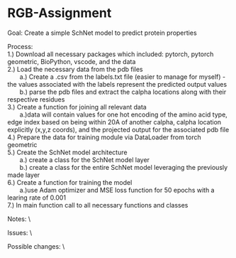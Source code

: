 # RGB-Assignment
Goal: Create a simple SchNet model to predict protein properties 

Process: \
1.) Download all necessary packages which included: pytorch, pytorch geometric, BioPython, vscode, and the data \
2.) Load the necessary data from the pdb files \
&nbsp; &nbsp; &nbsp; &nbsp;a.) Create a .csv from the labels.txt file (easier to manage for myself) - the values associated with the labels represent the predicted output values \
&nbsp; &nbsp; &nbsp; &nbsp;b.) parse the pdb files and extract the calpha locations along with their respective residues \
3.) Create a function for joining all relevant data \
&nbsp; &nbsp; &nbsp; &nbsp;a.)data will contain values for one hot encoding of the amino acid type, edge index based on being within 20A of another calpha, calpha location explicitly (x,y,z coords), and the projected output for the associated pdb file \
4.) Prepare the data for training module via DataLoader from torch geometric \
5.) Create the SchNet model architecture \
&nbsp; &nbsp; &nbsp; &nbsp;a.) create a class for the SchNet model layer \
&nbsp; &nbsp; &nbsp; &nbsp;b.) create a class for the entire SchNet model leveraging the previously made layer \
6.) Create a function for training the model \
&nbsp; &nbsp; &nbsp; &nbsp;a.)use Adam optimizer and MSE loss function for 50 epochs with a learing rate of 0.001 \
7.) In main function call to all necessary functions and classes 

Notes: \

Issues: \

Possible changes: \
